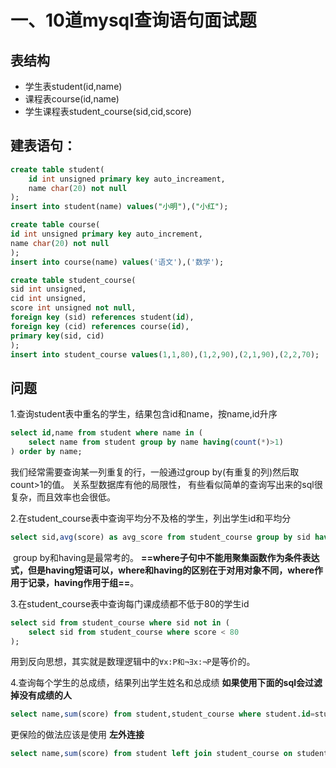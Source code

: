 # 一、10道mysql查询语句面试题

## 表结构

- 学生表student(id,name)
- 课程表course(id,name)
- 学生课程表student_course(sid,cid,score)

## 建表语句：

```sql
create table student(
	id int unsigned primary key auto_increament,
    name char(20) not null
);
insert into student(name) values("小明"),("小红");

create table course(
id int unsigned primary key auto_increment,
name char(20) not null
);
insert into course(name) values('语文'),('数学');

create table student_course(
sid int unsigned,
cid int unsigned,
score int unsigned not null,
foreign key (sid) references student(id),
foreign key (cid) references course(id),
primary key(sid, cid)
);
insert into student_course values(1,1,80),(1,2,90),(2,1,90),(2,2,70);
```

## 问题

1.查询student表中重名的学生，结果包含id和name，按name,id升序

```sql
select id,name from student where name in (
	select name from student group by name having(count(*)>1)
) order by name;
```

我们经常需要查询某一列重复的行，一般通过group by(有重复的列)然后取count>1的值。 关系型数据库有他的局限性， 有些看似简单的查询写出来的sql很复杂，而且效率也会很低。

2.在student_course表中查询平均分不及格的学生，列出学生id和平均分

```sql
select sid,avg(score) as avg_score from student_course group by sid having(avg_score<60);
```

​	group by和having是最常考的。 **==where子句中不能用聚集函数作为条件表达式，但是having短语可以，where和having的区别在于对用对象不同，where作用于记录，having作用于组==**。

3.在student_course表中查询每门课成绩都不低于80的学生id

```sql
select sid from student_course where sid not in (
	select sid from student_course where score < 80
);
```

用到反向思想，其实就是数理逻辑中的`∀x:P和¬∃x:¬P`是等价的。

4.查询每个学生的总成绩，结果列出学生姓名和总成绩 **如果使用下面的sql会过滤掉没有成绩的人**

```sql
select name,sum(score) from student,student_course where student.id=student_score.sid group by sid;
```

更保险的做法应该是使用 **左外连接**

```sql
select name,sum(score) from student left join student_course on student.id=student_course.id group by sid;
```





